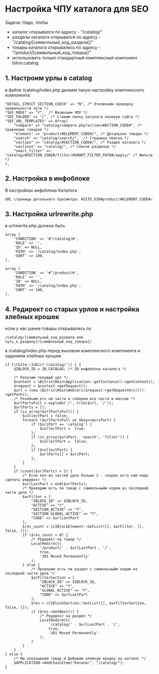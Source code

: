 # Настройка ЧПУ каталога для SEO

Задача: Надо, чтобы

- каталог открывался по адресу - "/catalog/"
- разделы каталога открывался по адресу - "/catalog/[символьный_код_раздела]/"
- товары каталога открывались по адресу - "/product/[символьный_код_товара]/"
- использовать только стандартный комплексный компонент bitrix:catalog

## 1. Настроим урлы в catalog

в файле /catalog/index.php делаем такую настройку комплексного компонента

	"DETAIL_STRICT_SECTION_CHECK" => "N", /* Отключаем проверку правильности пути */
	"SEF_MODE" => "Y",  /* Включаем ЧПУ */
	"SEF_FOLDER" => "/", /* Ставим папку каталога коневую сайта */
	"SEF_URL_TEMPLATES" => Array(
		"compare" => "catalog/compare.php?action=#ACTION_CODE#", /* Сравнение товаров */
		"element" => "product/#ELEMENT_CODE#/", /* Детальная товара */
		"search" => "catalog/search/",  /* Страница поиска */
		"section" => "catalog/#SECTION_CODE#/", /* Раздел каталога */
		"sections" => "catalog/", /* Список разделов */
		"smart_filter" => "catalog/#SECTION_CODE#/filter/#SMART_FILTER_PATH#/apply/" /* Фильтр */
	),


## 2. Настройка в инфоблоке

В настройках инфоблока Каталога

	URL страницы детального просмотра: #SITE_DIR#product/#ELEMENT_CODE#/


## 3. Настройка urlrewrite.php

в urlrewrite.php должно быть

	array (
		'CONDITION' => '#^/catalog/#',
		'RULE' => '',
		'ID' => NULL,
		'PATH' => '/catalog/index.php',
		'SORT' => 100,
	),

	array (
		'CONDITION' => '#^/product/#',
		'RULE' => '',
		'ID' => NULL,
		'PATH' => '/catalog/index.php',
		'SORT' => 100,
	),

## 4. Редирект со старых урлов и настройка хлебных крошек

если у нас ранее товары открывались по

	/catalog/[символьный_код_раздела или путь_к_разделу]/[символьный_код_товара]/

в /catalog/index.php перед вызовом комплексного компонента и заданием хлебных крошек


	if (\CSite::InDir('/catalog/')) { {
		$IBLOCK_ID = IB_CATALOG; /* ID инфоблока каталога */

		/* Получим текущий урл */
		$context = \Bitrix\Main\Application::getInstance()->getContext();
		$request = $context->getRequest();
		$url = (new \Bitrix\Main\Web\Uri($request->getRequestUri()))->getPath();
		/* Разобьем его на части и соберем все части в массив */
		$urlPartsFull = explode('/', trim($url, '/'));
		$urlParts = [];
		if (is_array($urlPartsFull)) {
			$collectPart = false;
			foreach ($urlPartsFull as $key=>$uriPart) {
				if ($uriPart == 'catalog') {
					$collectPart =  true;
				};
				if (in_array($uriPart, 'search', 'filter')) {
					$collectPart =  false;
				};
				if ($collectPart) {
					$urlParts[] = $uriPart;
				};
			}
		}
		if (count($urlParts) > 2) {
			/* Если кол-во частей урла больше 2 - скорее всго нам надо сделать редирект */
			$urlLastPart = end($urlParts);
			/* Проверим есть ли товар с символьныйм кодом из последней части урла */
			$arFilter = [
				"IBLOCK_ID" => $IBLOCK_ID,
				"ACTIVE" => "Y",
				"SECTION_ACTIVE" => "Y",
				"SECTION_GLOBAL_ACTIVE" => "Y",
				"CODE" => $urlLastPart
			];
			$res_count = \CIBlockElement::GetList([], $arFilter, [], false, []);
			if ($res_count > 0) {
				/* Редирект на товар */
				LocalRedirect(
					'/product/' . $urlLastPart . '/',
					true,
					'301 Moved Permanently'
				);
			} else {
				/* Проверим есть ли раздел с символьныйм кодом из последней части урла */
				$arFilterSection = [
					"IBLOCK_ID" => $IBLOCK_ID,
					"ACTIVE" => "Y",
					"GLOBAL_ACTIVE" => "Y",
					"CODE" => $urlLastPart
				];
				$res = \CIBlockSection::GetList([], $arFilterSection, false, []);
				if ($res->GetNext()) {
					/* Редирект на раздел */
					LocalRedirect(
						'/catalog/' . $urlLastPart . '/',
						true,
						'301 Moved Permanently'
					);
				}
			}
		}
	} else {
		/* Мы показываем товар и Добавим хлебную крошку на каталог */
		$APPLICATION->AddChainItem("Каталог", "/catalog/");
	}

